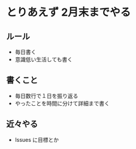 # とりあえず 2月末までやる

## ルール
 - 毎日書く
 - 意識低い生活しても書く
 
## 書くこと
 - 毎日数行で１日を振り返る
 - やったことを時間に分けて詳細まで書く

## 近々やる
 - Issues に目標とか
